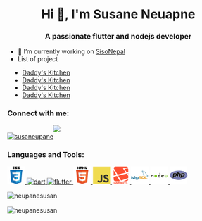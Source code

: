 <h1 align="center">Hi 👋, I'm Susane Neuapne</h1>
<h3 align="center">A passionate flutter and nodejs developer</h3>

- 🔭 I’m currently working on [SisoNepal](https://sisonepal.org.np/test/)
-  List of project
  <ul style="margin-left:10px">
     <li> <a href="https://play.google.com/store/apps/details?id=com.nct.daddyskitchen"> Daddy's Kitchen </a>  </li>
     <li> <a href="https://play.google.com/store/apps/details?id=com.nct.daddyskitchen"> Daddy's Kitchen </a>  </li>
    <li> <a href="https://play.google.com/store/apps/details?id=com.nct.daddyskitchen"> Daddy's Kitchen </a>  </li>
    <li> <a href="https://play.google.com/store/apps/details?id=com.nct.daddyskitchen"> Daddy's Kitchen </a>  </li>
  </ul>

   
<h3 align="left">Connect with me:</h3>
<image align="right" width=400 src="https://camo.githubusercontent.com/c1dcb74cc1c1835b1d716f5051499a2814c683c806b15f04b0eba492863703e9/68747470733a2f2f63646e2e6472696262626c652e636f6d2f75736572732f3733303730332f73637265656e73686f74732f363538313234332f6176656e746f2e676966">
<p align="left">
<a href="https://linkedin.com/in/susaneupane" target="blank"><img align="center" src="https://raw.githubusercontent.com/rahuldkjain/github-profile-readme-generator/master/src/images/icons/Social/linked-in-alt.svg" alt="susaneupane" height="30" width="40" /></a>
</p>

<h3 align="left">Languages and Tools:</h3>
<p align="left"> <a href="https://www.w3schools.com/css/" target="_blank" rel="noreferrer"> <img src="https://raw.githubusercontent.com/devicons/devicon/master/icons/css3/css3-original-wordmark.svg" alt="css3" width="40" height="40"/> </a> <a href="https://dart.dev" target="_blank" rel="noreferrer"> <img src="https://www.vectorlogo.zone/logos/dartlang/dartlang-icon.svg" alt="dart" width="40" height="40"/> </a> <a href="https://flutter.dev" target="_blank" rel="noreferrer"> <img src="https://www.vectorlogo.zone/logos/flutterio/flutterio-icon.svg" alt="flutter" width="40" height="40"/> </a> <a href="https://www.w3.org/html/" target="_blank" rel="noreferrer"> <img src="https://raw.githubusercontent.com/devicons/devicon/master/icons/html5/html5-original-wordmark.svg" alt="html5" width="40" height="40"/> </a> <a href="https://developer.mozilla.org/en-US/docs/Web/JavaScript" target="_blank" rel="noreferrer"> <img src="https://raw.githubusercontent.com/devicons/devicon/master/icons/javascript/javascript-original.svg" alt="javascript" width="40" height="40"/> </a> <a href="https://laravel.com/" target="_blank" rel="noreferrer"> <img src="https://raw.githubusercontent.com/devicons/devicon/master/icons/laravel/laravel-plain-wordmark.svg" alt="laravel" width="40" height="40"/> </a> <a href="https://www.mysql.com/" target="_blank" rel="noreferrer"> <img src="https://raw.githubusercontent.com/devicons/devicon/master/icons/mysql/mysql-original-wordmark.svg" alt="mysql" width="40" height="40"/> </a> <a href="https://nodejs.org" target="_blank" rel="noreferrer"> <img src="https://raw.githubusercontent.com/devicons/devicon/master/icons/nodejs/nodejs-original-wordmark.svg" alt="nodejs" width="40" height="40"/> </a> <a href="https://www.php.net" target="_blank" rel="noreferrer"> <img src="https://raw.githubusercontent.com/devicons/devicon/master/icons/php/php-original.svg" alt="php" width="40" height="40"/> </a> </p>

<p><img align="center" src="https://github-readme-stats.vercel.app/api/top-langs?username=neupanesusan&show_icons=true&locale=en&layout=compact" alt="neupanesusan" /></p>

<p><img align="center" src="https://github-readme-streak-stats.herokuapp.com/?user=neupanesusan&" alt="neupanesusan" /></p>
